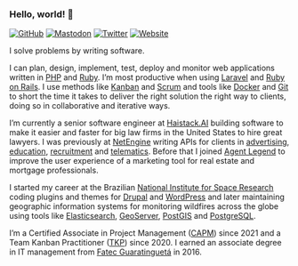 ### Hello, world! 👋

[![GitHub](https://badgen.net/badge/GitHub/will36rs/gray?icon=github)](https://github.com/will36rs)
[![Mastodon](https://badgen.net/badge/Mastodon/@will36rs@mastodon.social/purple?icon=mastodon)](https://mastodon.social/@will36rs)
[![Twitter](https://badgen.net/badge/Twitter/@will36rs/blue?icon=twitter)](https://twitter.com/will36rs)
[![Website](https://badgen.net/badge/Website/www.36rs.dev/gray?icon=chrome)](https://www.36rs.dev)

I solve problems by writing software.

I can plan, design, implement, test, deploy and monitor web applications written in [PHP](https://www.php.net/) and [Ruby](https://www.ruby-lang.org/). I’m most productive when using [Laravel](https://laravel.com/) and [Ruby on Rails](https://rubyonrails.org/). I use methods like [Kanban](https://www.atlassian.com/agile/kanban) and [Scrum](https://www.atlassian.com/agile/scrum) and tools like [Docker](https://docs.docker.com/get-started/overview/) and [Git](https://git-scm.com/) to short the time it takes to deliver the right solution the right way to clients, doing so in collaborative and iterative ways.

I’m currently a senior software engineer at [Haistack.AI](https://haistack.ai/) building software to make it easier and faster for big law firms in the United States to hire great lawyers. I was previously at [NetEngine](https://netengine.com.au/) writing APIs for clients in [advertising](https://boomtown.media/hub/), [education](https://www.go1.com/), [recruitment](https://getahead.com.au/) and [telematics](https://www.lsm.com.au/index.cfm?go=FleetSafetyManagerTelematics). Before that I joined [Agent Legend](https://www.agentlegend.com/) to improve the user experience of a marketing tool for real estate and mortgage professionals.

I started my career at the Brazilian [National Institute for Space Research](https://www.gov.br/inpe/pt-br) coding plugins and themes for [Drupal](https://www.drupal.org/) and [WordPress](https://wordpress.org/) and later maintaining geographic information systems for monitoring wildfires across the globe using tools like [Elasticsearch](https://www.elastic.co/elasticsearch/), [GeoServer](https://geoserver.org/), [PostGIS](https://postgis.net/) and [PostgreSQL](https://www.postgresql.org/).

I’m a Certified Associate in Project Management ([CAPM](https://www.pmi.org/certifications/certified-associate-capm)) since 2021 and a Team Kanban Practitioner ([TKP](https://kanban.university/kanban-development-path/tkp/)) since 2020. I earned an associate degree in IT management from [Fatec Guaratinguetá](https://www.cps.sp.gov.br/fatecs/fatec-guaratingueta-prof-joao-mod/) in 2016.
